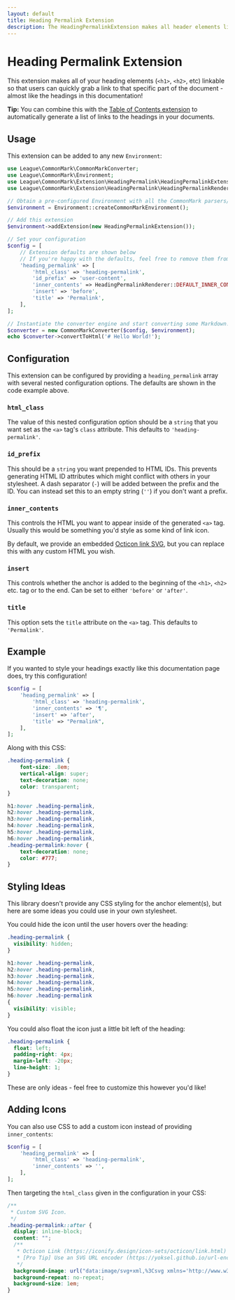 ```yaml
---
layout: default
title: Heading Permalink Extension
description: The HeadingPermalinkExtension makes all header elements linkable
---
```


# Heading Permalink Extension

This extension makes all of your heading elements (`<h1>`, `<h2>`, etc) linkable so that users can quickly grab a link to that specific part of the document - almost like the headings in this documentation!

**Tip:** You can combine this with the [Table of Contents extension](/1.4/extensions/table-of-contents/) to automatically generate a list of links to the headings in your documents.

## Usage

This extension can be added to any new `Environment`:

```php
use League\CommonMark\CommonMarkConverter;
use League\CommonMark\Environment;
use League\CommonMark\Extension\HeadingPermalink\HeadingPermalinkExtension;
use League\CommonMark\Extension\HeadingPermalink\HeadingPermalinkRenderer;

// Obtain a pre-configured Environment with all the CommonMark parsers/renderers ready-to-go
$environment = Environment::createCommonMarkEnvironment();

// Add this extension
$environment->addExtension(new HeadingPermalinkExtension());

// Set your configuration
$config = [
    // Extension defaults are shown below
    // If you're happy with the defaults, feel free to remove them from this array
    'heading_permalink' => [
        'html_class' => 'heading-permalink',
        'id_prefix' => 'user-content',
        'inner_contents' => HeadingPermalinkRenderer::DEFAULT_INNER_CONTENTS,
        'insert' => 'before',
        'title' => 'Permalink',
    ],
];

// Instantiate the converter engine and start converting some Markdown!
$converter = new CommonMarkConverter($config, $environment);
echo $converter->convertToHtml('# Hello World!');
```

## Configuration

This extension can be configured by providing a `heading_permalink` array with several nested configuration options.  The defaults are shown in the code example above.

### `html_class`

The value of this nested configuration option should be a `string` that you want set as the `<a>` tag's `class` attribute.  This defaults to `'heading-permalink'`.

### `id_prefix`

This should be a `string` you want prepended to HTML IDs.  This prevents generating HTML ID attributes which might conflict with others in your stylesheet.  A dash separator (`-`) will be added between the prefix and the ID.  You can instead set this to an empty string (`''`) if you don't want a prefix.

### `inner_contents`

This controls the HTML you want to appear inside of the generated `<a>` tag.  Usually this would be something you'd style as some kind of link icon.

By default, we provide an embedded [Octicon link SVG](https://iconify.design/icon-sets/octicon/link.html), but you can replace this with any custom HTML you wish.

### `insert`

This controls whether the anchor is added to the beginning of the `<h1>`, `<h2>` etc. tag or to the end.  Can be set to either `'before'` or `'after'`.

### `title`

This option sets the `title` attribute on the `<a>` tag.  This defaults to `'Permalink'`.

## Example

If you wanted to style your headings exactly like this documentation page does, try this configuration!

```php
$config = [
    'heading_permalink' => [
        'html_class' => 'heading-permalink',
        'inner_contents' => '¶',
        'insert' => 'after',
        'title' => "Permalink",
    ],
];
```

Along with this CSS:

```css
.heading-permalink {
    font-size: .8em;
    vertical-align: super;
    text-decoration: none;
    color: transparent;
}

h1:hover .heading-permalink,
h2:hover .heading-permalink,
h3:hover .heading-permalink,
h4:hover .heading-permalink,
h5:hover .heading-permalink,
h6:hover .heading-permalink,
.heading-permalink:hover {
    text-decoration: none;
    color: #777;
}
```

## Styling Ideas

This library doesn't provide any CSS styling for the anchor element(s), but here are some ideas you could use in your own stylesheet.

You could hide the icon until the user hovers over the heading:

```css
.heading-permalink {
  visibility: hidden;
}

h1:hover .heading-permalink,
h2:hover .heading-permalink,
h3:hover .heading-permalink,
h4:hover .heading-permalink,
h5:hover .heading-permalink,
h6:hover .heading-permalink
{
  visibility: visible;
}
```

You could also float the icon just a little bit left of the heading:

```css
.heading-permalink {
  float: left;
  padding-right: 4px;
  margin-left: -20px;
  line-height: 1;
}
```

These are only ideas - feel free to customize this however you'd like!

## Adding Icons

You can also use CSS to add a custom icon instead of providing `inner_contents`:

```php
$config = [
    'heading_permalink' => [
        'html_class' => 'heading-permalink',
        'inner_contents' => '',
    ],
];
```

Then targeting the `html_class` given in the configuration in your CSS:

```css
/**
 * Custom SVG Icon.
 */
.heading-permalink::after {
  display: inline-block;
  content: "";
  /**
   * Octicon Link (https://iconify.design/icon-sets/octicon/link.html)
   * [Pro Tip] Use an SVG URL encoder (https://yoksel.github.io/url-encoder).
   */
  background-image: url("data:image/svg+xml,%3Csvg xmlns='http://www.w3.org/2000/svg' aria-hidden='true' style='-ms-transform:rotate(360deg);-webkit-transform:rotate(360deg)' viewBox='0 0 16 16' transform='rotate(360)'%3E%3Cpath fill-rule='evenodd' d='M4 9h1v1H4c-1.5 0-3-1.69-3-3.5S2.55 3 4 3h4c1.45 0 3 1.69 3 3.5 0 1.41-.91 2.72-2 3.25V8.59c.58-.45 1-1.27 1-2.09C10 5.22 8.98 4 8 4H4c-.98 0-2 1.22-2 2.5S3 9 4 9zm9-3h-1v1h1c1 0 2 1.22 2 2.5S13.98 12 13 12H9c-.98 0-2-1.22-2-2.5 0-.83.42-1.64 1-2.09V6.25c-1.09.53-2 1.84-2 3.25C6 11.31 7.55 13 9 13h4c1.45 0 3-1.69 3-3.5S14.5 6 13 6z' fill='%23626262'/%3E%3C/svg%3E");
  background-repeat: no-repeat;
  background-size: 1em;
}
```
